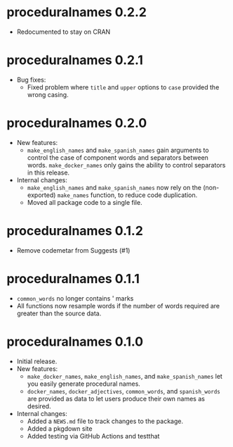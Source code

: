 # proceduralnames 0.2.2
* Redocumented to stay on CRAN

# proceduralnames 0.2.1
* Bug fixes:
  * Fixed problem where `title` and `upper` options to `case` provided the wrong
    casing.

# proceduralnames 0.2.0
* New features:
  * `make_english_names` and `make_spanish_names` gain arguments to control the
    case of component words and separators between words. `make_docker_names` 
    only gains the ability to control separators in this release.
* Internal changes:
  * `make_english_names` and `make_spanish_names` now rely on the (non-exported)
    `make_names` function, to reduce code duplication.
  * Moved all package code to a single file.

# proceduralnames 0.1.2

* Remove codemetar from Suggests (#1)

# proceduralnames 0.1.1

* `common_words` no longer contains ' marks
* All functions now resample words if the number of words required are greater
  than the source data.

# proceduralnames 0.1.0

* Initial release.
* New features:
  * `make_docker_names`, `make_english_names`, and `make_spanish_names` let you 
    easily generate procedural names.
  * `docker_names`, `docker_adjectives`, `common_words`, and `spanish_words` are 
    provided as data to let users produce their own names as desired.
* Internal changes:
  * Added a `NEWS.md` file to track changes to the package.
  * Added a pkgdown site
  * Added testing via GitHub Actions and testthat

